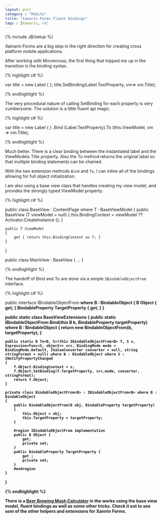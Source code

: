 ```yaml
---
layout: post
category : "Mobile"
title: "Xamarin Forms Fluent Bindings"
tags : [Xamarin, c#]
---
```

{% include JB/setup %}

Xamarin Forms are a big step in the right direction for creating cross platform mobile applications.

After working with Mvvmcross, the first thing that tripped me up in the transition is the binding syntax.

{% highlight c# %}

var title = new Label {  };
title.SetBinding<MainViewModel>(Label.TextProperty, vm=> vm.Title);

{% endhighlight %}

The very procedural nature of calling SetBinding for each property is very cumbersome.
The solution is a little fluent api magic.

{% highlight c# %}

var title = new Label {  }
  .Bind (Label.TextProperty).To (this.ViewModel, vm => vm.Title);

{% endhighlight %}

Much better. There is a clear binding between the instantiated label and the ViewModels Title property.
Also the To method returns the original label so that multiple binding statements can be chained.

With the two extension methods ```Bind``` and ```To```,
  I can inline all of the bindings allowing for full object initialization.

I am also using a base view class that handles creating my view model,
  and provides the strongly typed ViewModel property.

{% highlight c# %}

public class BaseView<T> : ContentPage where T : BaseViewModel
{
	public BaseView (T viewModel = null)
	{
		this.BindingContext = viewModel ?? Activator.CreateInstance<T> ();
	}

	public T ViewModel
	{
		get { return this.BindingContext as T; }
	}
}

public class MainView : BaseView<MainViewModel>
{
  ...
}

{% endhighlight %}

The handoff of Bind and To are done via a simple ```IBindableObjectFrom``` interface.

{% highlight c# %}

public interface IBindableObjectFrom<B> where B : BindableObject
{
  B Object { get; }
  BindableProperty TargetProperty { get; }
}

public static class BaseViewExtensions
{
	public static IBindableObjectFrom<B> Bind<B>(this B b, BindableProperty targetProperty) where B : BindableObject
	{
		return new BindableObjectFrom<B>(b, targetProperty);
	}

	public static B To<B, S>(this IBindableObjectFrom<B> f, S s, Expression<Func<S, object>> src, BindingMode mode = BindingMode.Default, IValueConverter converter = null, string stringFormat = null) where B : BindableObject where S : INotifyPropertyChanged
	{
		f.Object.BindingContext = s;
		f.Object.SetBinding(f.TargetProperty, src,mode, converter, stringFormat);
		return f.Object;
	}

	private class BindableObjectFrom<B> : IBindableObjectFrom<B> where B : BindableObject
	{
		public BindableObjectFrom(B obj, BindableProperty targetProperty)
		{
			this.Object = obj;
			this.TargetProperty = targetProperty;
		}

		#region IBindableObjectFrom implementation
		public B Object {
			get;
			private set;
		}
		public BindableProperty TargetProperty {
			get ;
			private set;
		}
		#endregion
	}
}

{% endhighlight %}

There is a [Beer Brewing Mash Calculator](https://github.com/mhail/MashCalc/)
  in the works using the base view model, fluent bindings as well as some other tricks.
  Check it out to see som of the other helpers and extensions for Xamrin Forms.
